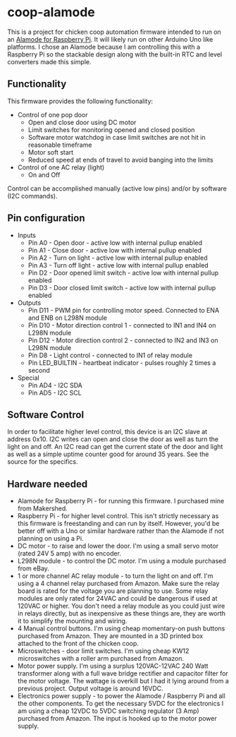 # coop-alamode
This is a project for chicken coop automation firmware intended to run on an [Alamode for Raspberry Pi](http://wyolum.com/projects/alamode/).  It will likely run on other Arduino Uno like platforms.  I chose an Alamode because I am controlling this with a Raspberry
Pi so the stackable design along with the built-in RTC and level converters made this simple.

## Functionality
This firmware provides the following functionality:

* Control of one pop door
  * Open and close door using DC motor
  * Limit switches for monitoring opened and closed position
  * Software motor watchdog in case limit switches are not hit in reasonable timeframe
  * Motor soft start
  * Reduced speed at ends of travel to avoid banging into the limits
* Control of one AC relay (light)
  * On and Off

Control can be accomplished manually (active low pins) and/or by software (I2C commands).

## Pin configuration

* Inputs
  * Pin A0 - Open door - active low with internal pullup enabled
  * Pin A1 - Close door - active low with internal pullup enabled
  * Pin A2 - Turn on light - active low with internal pullup enabled
  * Pin A3 - Turn off light - active low with internal pullup enabled
  * Pin D2 - Door opened limit switch - active low with internal pullup enabled
  * Pin D3 - Door closed limit switch - active low with internal pullup enabled
* Outputs
  * Pin D11 - PWM pin for controlling motor speed.  Connected to ENA and ENB on L298N module
  * Pin D10 - Motor direction control 1 - connected to IN1 and IN4 on L298N module
  * Pin D12 - Motor direction control 2 - connected to IN2 and IN3 on L298N module
  * Pin D8 - Light control - connected to IN1 of relay module
  * Pin LED_BUILTIN - heartbeat indicator - pulses roughly 2 times a second
* Special
  * Pin AD4 - I2C SDA
  * Pin AD5 - I2C SCL

## Software Control
In order to facilitate higher level control, this device is an I2C slave at address 0x10.  I2C writes can open and close the door as well as turn the light on and off.  An I2C read can get the current state of the door and light as well as a simple uptime counter good for around 35 years.  See the source for the specifics.

## Hardware needed
* Alamode for Raspberry Pi - for running this firmware.  I purchased mine from Makershed.
 * Raspberry Pi - for higher level control.  This isn't strictly necessary as this firmware is freestanding and can run by itself.  However, you'd be better off with a Uno or similar hardware rather than the Alamode if not planning on using a Pi.
* DC motor - to raise and lower the door.  I'm using a small servo motor (rated 24V 5 amp) with no encoder.
* L298N module - to control the DC motor.  I'm using a module purchased from eBay.
* 1 or more channel AC relay module - to turn the light on and off.  I'm using a 4 channel relay purchased from Amazon.  Make sure the relay board is rated for the voltage you are planning to use.  Some relay modules are only rated for 24VAC and could be dangerous if used at 120VAC or higher.  You don't need a relay module as you could just wire in relays directly, but as inexpensive as these things are, they are worth it to simplify the mounting and wiring.
* 4 Manual control buttons.  I'm using cheap momentary-on push buttons purchased from Amazon.  They are mounted in a 3D printed box attached to the front of the chicken coop.
* Microswitches - door limit switches.  I'm using cheap KW12 microswitches with a roller arm purchased from Amazon.
* Motor power supply.  I'm using a surplus 120VAC-12VAC 240 Watt transformer along with a full wave bridge rectifier and capacitor filter for the motor voltage.  The wattage is overkill but I had it lying around from a previous project.  Output voltage is around 16VDC.
* Electronics power supply - to power the Alamode / Raspberry Pi and all the other components.  To get the necessary 5VDC for the electronics I am using a cheap 12VDC to 5VDC switching regulator (3 Amp) purchased from Amazon.  The input is hooked up to the motor power supply.
